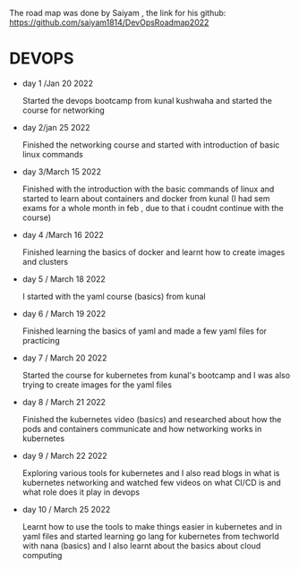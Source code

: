 The road map was done by Saiyam , the link for his github:
https://github.com/saiyam1814/DevOpsRoadmap2022
<h1>DEVOPS</h1>
<body>
  <ul>
    <li>day 1 /Jan 20 2022</li>
    <p>Started the devops bootcamp from kunal kushwaha and started the course for networking</p>
    <li>day 2/jan 25 2022</li>
    <p>Finished the networking course and started with introduction of basic linux commands</p>
    <li>day 3/March 15 2022</li>
    <p>Finished with the introduction with the basic commands of linux and started to learn about containers and docker from kunal (I had sem exams for a whole month in feb , due to that i coudnt continue with the course)</p>
    <li> day 4 /March 16 2022</li>
    <p> Finished learning the basics of docker and learnt how to create images and clusters</p>
    <li> day 5 / March 18 2022</li>
    <p> I started with the yaml course (basics) from kunal</p>
    <li> day 6 / March 19 2022</li>
    <p> Finished learning the basics of yaml and made a few yaml files for practicing</p>
    <li> day 7 / March 20 2022</li>
    <p> Started the course for kubernetes from kunal's bootcamp and I was also trying to create images for the yaml files</p>
    <li> day 8 / March 21 2022</li>
    <p> Finished the kubernetes video (basics) and researched about how the pods and containers communicate and how networking works in kubernetes</p>
    <li> day 9 / March 22 2022</li>
    <p> Exploring various tools for kubernetes and I also read blogs in what is kubernetes networking and watched few videos on what CI/CD is and what role does it play in devops</p>
    <li> day 10 / March 25 2022</li>
    <p> Learnt how to use the tools to make things easier in kubernetes and in yaml files and started learning go lang for kubernetes from techworld with nana (basics) and I also learnt about the basics about cloud computing</p>
  </ul>
  </body>
  
